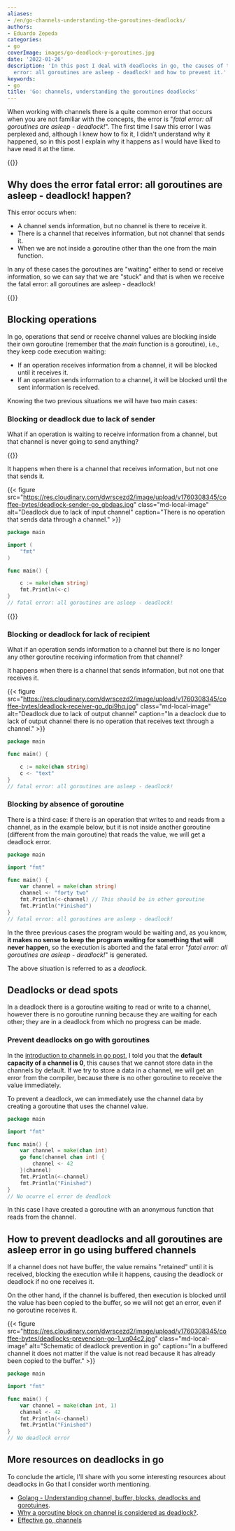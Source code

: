 ```yaml
---
aliases:
- /en/go-channels-understanding-the-goroutines-deadlocks/
authors:
- Eduardo Zepeda
categories:
- go
coverImage: images/go-deadlock-y-goroutines.jpg
date: '2022-01-26'
description: 'In this post I deal with deadlocks in go, the causes of the fatal error
  error: all goroutines are asleep - deadlock! and how to prevent it.'
keywords:
- go
title: 'Go: channels, understanding the goroutines deadlocks'
---
```


When working with channels there is a quite common error that occurs when you are not familiar with the concepts, the error is "_fatal error: all goroutines are asleep - deadlock!_". The first time I saw this error I was perplexed and, although I knew how to fix it, I didn't understand why it happened, so in this post I explain why it happens as I would have liked to have read it at the time.

{{<box link="/en/pages/go-programming-language-tutorial/" image="https://res.cloudinary.com/dwrscezd2/image/upload/v1717959563/Go_gopher_favicon_uzxa20.svg" type="info" message="Hey! did you know that I wrote a completely Free Go programming language tutorial?, click here to read it it">}}

## Why does the error fatal error: all goroutines are asleep - deadlock! happen?

This error occurs when:
- A channel sends information, but no channel is there to receive it.
- There is a channel that receives information, but not channel that sends it.
- When we are not inside a goroutine other than the one from the main function.

In any of these cases the goroutines are "waiting" either to send or receive information, so we can say that we are "stuck" and that is when we receive the fatal error: all goroutines are asleep - deadlock!

{{<ad1>}}

## Blocking operations

In go, operations that send or receive channel values are blocking inside their own goroutine (remember that the _main_ function is a goroutine), i.e., they keep code execution waiting:

* If an operation receives information from a channel, it will be blocked until it receives it.
* If an operation sends information to a channel, it will be blocked until the sent information is received.

Knowing the two previous situations we will have two main cases:

### Blocking or deadlock due to lack of sender

What if an operation is waiting to receive information from a channel, but that channel is never going to send anything?

{{<ad2>}}

It happens when there is a channel that receives information, but not one that sends it.

{{< figure src="https://res.cloudinary.com/dwrscezd2/image/upload/v1760308345/coffee-bytes/deadlock-sender-go_gbdaas.jpg" class="md-local-image" alt="Deadlock due to lack of input channel" caption="There is no operation that sends data through a channel." >}}

```go
package main

import (
    "fmt"
)

func main() {

    c := make(chan string)
    fmt.Println(<-c)
}
// fatal error: all goroutines are asleep - deadlock!
```

{{<ad3>}}

### Blocking or deadlock for lack of recipient

What if an operation sends information to a channel but there is no longer any other goroutine receiving information from that channel?

It happens when there is a channel that sends information, but not one that receives it.

{{< figure src="https://res.cloudinary.com/dwrscezd2/image/upload/v1760308345/coffee-bytes/deadlock-receiver-go_dpi9hq.jpg" class="md-local-image" alt="Deadlock due to lack of output channel" caption="In a deaclock due to lack of output channel there is no operation that receives text through a channel." >}}

```go
package main

func main() {

    c := make(chan string)
    c <- "text"
}
// fatal error: all goroutines are asleep - deadlock!
```

### Blocking by absence of goroutine

There is a third case: if there is an operation that writes to and reads from a channel, as in the example below, but it is not inside another goroutine (different from the main goroutine) that reads the value, we will get a deadlock error.

```go
package main

import "fmt"

func main() {
    var channel = make(chan string)
    channel <- "forty two"
    fmt.Println(<-channel) // This should be in other goroutine
    fmt.Println("Finished")
}
// fatal error: all goroutines are asleep - deadlock!
```

In the three previous cases the program would be waiting and, as you know, **it makes no sense to keep the program waiting for something that will never happen**, so the execution is aborted and the fatal error "_fatal error: all goroutines are asleep - deadlock!_" is generated.

The above situation is referred to as a *deadlock*.

## Deadlocks or dead spots

In a deadlock there is a goroutine waiting to read or write to a channel, however there is no goroutine running because they are waiting for each other; they are in a deadlock from which no progress can be made.

### Prevent deadlocks on go with goroutines

In the [introduction to channels in go post](/en/go/go-use-of-channels-to-communicate-goroutines/), I told you that the **default capacity of a channel is 0**, this causes that we cannot store data in the channels by default. If we try to store a data in a channel, we will get an error from the compiler, because there is no other goroutine to receive the value immediately.

To prevent a deadlock, we can immediately use the channel data by creating a goroutine that uses the channel value.

```go
package main

import "fmt"

func main() {
    var channel = make(chan int)
    go func(channel chan int) {
        channel <- 42
    }(channel)
    fmt.Println(<-channel)
    fmt.Println("Finished")
}
// No ocurre el error de deadlock
```

In this case I have created a goroutine with an anonymous function that reads from the channel.

## How to prevent deadlocks and all goroutines are asleep error in go using buffered channels

If a channel does not have buffer, the value remains "retained" until it is received, blocking the execution while it happens, causing the deadlock or deadlock if no one receives it.

On the other hand, if the channel is buffered, then execution is blocked until the value has been copied to the buffer, so we will not get an error, even if no goroutine receives it.

{{< figure src="https://res.cloudinary.com/dwrscezd2/image/upload/v1760308345/coffee-bytes/deadlocks-prevencion-go-1_vq04c2.jpg" class="md-local-image" alt="Schematic of deadlock prevention in go" caption="In a buffered channel it does not matter if the value is not read because it has already been copied to the buffer." >}}

```go
package main

import "fmt"

func main() {
    var channel = make(chan int, 1)
    channel <- 42
    fmt.Println(<-channel)
    fmt.Println("Finished")
}
// No deadlock error
```

## More resources on deadlocks in go

To conclude the article, I'll share with you some interesting resources about deadlocks in Go that I consider worth mentioning.

* [Golang - Understanding channel, buffer, blocks, deadlocks and gorotuines](https://gist.github.com/YumaInaura/8d52e73dac7dc361745bf568c3c4ba37).
* [Why a goroutine block on channel is considered as deadlock?](https://stackoverflow.com/questions/61759204/why-a-go-routine-block-on-channel-is-considered-as-deadlock).
* [Effective go, channels](https://go.dev/doc/effective_go#channels)